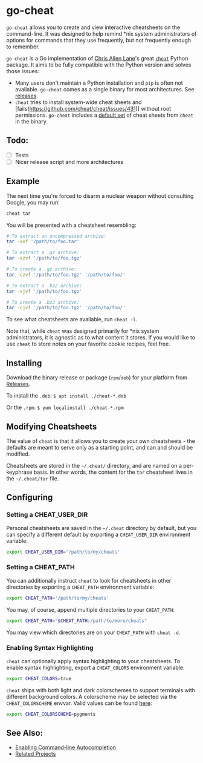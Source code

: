 # go-cheat
`go-cheat` allows you to create and view interactive cheatsheets on the
command-line. It was designed to help remind \*nix system administrators of
options for commands that they use frequently, but not frequently enough to
remember.

`go-cheat` is a Go implementation of [Chris Allen Lane](https://github.com/chrisallenlane)'s great [`cheat`](https://github.com/cheat/cheat) Python package. It aims to be fully compatible with the Python version and solves those issues:

- Many users don't maintain a Python installation and `pip` is often not available. `go-cheat` comes as a single binary for most architectures. See [releases](https://github.com/m3nu/go-cheat/releases).
- `cheat` tries to install system-wide cheat sheets and [fails(https://github.com/cheat/cheat/issues/431)] without root permissions. `go-cheat` includes a [default set](https://github.com/cheat/cheat/tree/master/cheat/cheatsheets) of cheat sheets from `cheat` in the binary.

## Todo:
- [ ] Tests
- [ ] Nicer release script and more architectures

## Example
The next time you're forced to disarm a nuclear weapon without consulting
Google, you may run:

```sh
cheat tar
```

You will be presented with a cheatsheet resembling:

```sh
# To extract an uncompressed archive: 
tar -xvf '/path/to/foo.tar'

# To extract a .gz archive:
tar -xzvf '/path/to/foo.tgz'

# To create a .gz archive:
tar -czvf '/path/to/foo.tgz' '/path/to/foo/'

# To extract a .bz2 archive:
tar -xjvf '/path/to/foo.tgz'

# To create a .bz2 archive:
tar -cjvf '/path/to/foo.tgz' '/path/to/foo/'
```

To see what cheatsheets are available, run `cheat -l`.

Note that, while `cheat` was designed primarily for \*nix system administrators,
it is agnostic as to what content it stores. If you would like to use `cheat`
to store notes on your favorite cookie recipes, feel free.


## Installing
Download the binary release or package (`rpm`/`deb`) for your platform from [Releases](https://github.com/m3nu/go-cheat/releases).

To install the `.deb`:
`$ apt install ./cheat-*.deb`

Or the `.rpm`:
`$ yum localinstall ./cheat-*.rpm`

## Modifying Cheatsheets
The value of `cheat` is that it allows you to create your own cheatsheets - the
defaults are meant to serve only as a starting point, and can and should be
modified.

Cheatsheets are stored in the `~/.cheat/` directory, and are named on a
per-keyphrase basis. In other words, the content for the `tar` cheatsheet lives
in the `~/.cheat/tar` file.


## Configuring

### Setting a CHEAT_USER_DIR ###
Personal cheatsheets are saved in the `~/.cheat` directory by default, but you
can specify a different default by exporting a `CHEAT_USER_DIR` environment
variable:

```sh
export CHEAT_USER_DIR='/path/to/my/cheats'
```

### Setting a CHEAT_PATH ###
You can additionally instruct `cheat` to look for cheatsheets in other
directories by exporting a `CHEAT_PATH` environment variable:

```sh
export CHEAT_PATH='/path/to/my/cheats'
```

You may, of course, append multiple directories to your `CHEAT_PATH`:

```sh
export CHEAT_PATH="$CHEAT_PATH:/path/to/more/cheats"
```

You may view which directories are on your `CHEAT_PATH` with `cheat -d`.


### Enabling Syntax Highlighting ###
`cheat` can optionally apply syntax highlighting to your cheatsheets. To
enable syntax highlighting, export a `CHEAT_COLORS` environment variable:

```sh
export CHEAT_COLORS=true
```

`cheat` ships with both light and dark colorschemes to support terminals with
different background colors. A colorscheme may be selected via the
`CHEAT_COLORSCHEME` envvar. Valid values can be found [here](https://xyproto.github.io/splash/docs/):

```sh
export CHEAT_COLORSCHEME=pygments
```


## See Also:
- [Enabling Command-line Autocompletion][autocompletion]
- [Related Projects][related-projects]


[autocompletion]:   https://github.com/cheat/cheat/wiki/Enabling-Command-line-Autocompletion
[dotfiles]:         http://dotfiles.github.io/
[gfm]:              https://help.github.com/articles/creating-and-highlighting-code-blocks/
[installing]:       https://github.com/cheat/cheat/wiki/Installing
[pygments]:         http://pygments.org/
[related-projects]: https://github.com/cheat/cheat/wiki/Related-Projects
